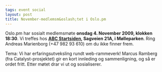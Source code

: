 ```yaml
---
tags: event social
layout: post
title: November-medlemsm&oslash;tet i Oslo.pm
---
```

<p>Oslo.pm har sosialt medlemsmøte <strong>onsdag 4. November 2009, klokken
18:30</strong>. Vi treffes hos
<strong><a href="http://maps.google.com/maps?f=q&amp;source=s_q&amp;hl=en&amp;geocode=&amp;q=m%C3%B8lleparken+21,oslo,+norge&amp;sll=55.791631,12.268724&amp;sspn=0.006852,0.01929&amp;ie=UTF8&amp;t=h&amp;hq=&amp;hnear=M%C3%B8lleparken,+Oslo,+Norway&amp;ll=59.928549,10.756774&amp;spn=0.005365,0.01929&amp;z=16" title="Link til karttjeneste">ABC Startsiden</a>, Sagveien 21A, i Mølleparken</strong>. Ring Andreas Marienborg (+47 982 93 610) om du ikke finner frem.</p>

<p>
Tema: Vi har erfaringsutveksling rundt web-rammeverk! Marcus Ramberg (fra Catalyst-prosjektet) gir en kort innleding og sammenligning, og så er ordet fritt. Etter møtet drar vi ut og sosialiserer.
</p>
